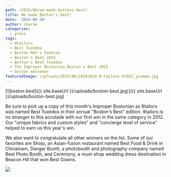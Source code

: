 ```yaml
---
path: /2015/06/we-made-bostons-best/
title: We made Boston's best!
date: '2015-06-30'
author: sharan
categories:
  - press
tags:
  - 9tailors
  - Best Tuxedos
  - Boston Men's Fashion
  - Boston's Best 2015
  - Boston's Best Tuxedos
  - The Improper Bostonian Boston's Best 2015
  - boston menswear
featuredImage: /uploads/2015/06/20141024-9-tailors-07852_ynzmma.jpg
---
```

[![boston best]({{ site.baseUrl }}/uploads/boston-best.jpg)]({{ site.baseUrl }}/uploads/boston-best.jpg)

Be sure to pick up a copy of this month's Improper Bostonian as 9tailors was named Best Tuxedos in their annual "Boston's Best" edition. 9tailors is no stranger to this accolade with our first win in the same category in 2012. Our "unique fabrics and custom styles" and "concierge level of service" helped to earn us this year's win.

We also want to congratulate all other winners on the list. Some of our favorites are Shojo, an Asian-fusion restaurant named Best Food & Drink in Chinatown, Danger Booth, a photobooth and photography company named Best Photo Booth, and Ceremony, a must-shop wedding dress destination in Beacon Hill that won Best Gowns.

![](http://res.cloudinary.com/l9tl/image/upload/t_watermark/c_scale,w_1239/v1435689502/20141024-9-tailors-07852_ynzmma.jpg)